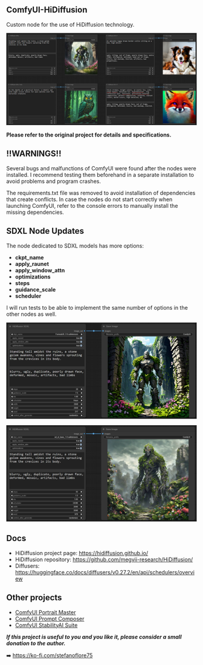 ## ComfyUI-HiDiffusion

Custom node for the use of HiDiffusion technology.

![ComfyUI-HiDiffusion nodes](/assets/overview.png)

**Please refer to the original project for details and specifications.**

## !!WARNINGS!!

Several bugs and malfunctions of ComfyUI were found after the nodes were installed. I recommend testing them beforehand in a separate installation to avoid problems and program crashes.

The requirements.txt file was removed to avoid installation of dependencies that create conflicts. In case the nodes do not start correctly when launching ComfyUI, refer to the console errors to manually install the missing dependencies.

## SDXL Node Updates

The node dedicated to SDXL models has more options:

- **ckpt_name**
- **apply_raunet**
- **apply_window_attn**
- **optimizations**
- **steps**
- **guidance_scale**
- **scheduler**

I will run tests to be able to implement the same number of options in the other nodes as well.

![ComfyUI-HiDiffusion SDXL node](/assets/sdxl-2.png)

![ComfyUI-HiDiffusion SDXL node](/assets/sdxl-3.png)

## Docs

- HiDiffusion project page: https://hidiffusion.github.io/
- HiDiffusion repository: https://github.com/megvii-research/HiDiffusion/
- Diffusers: https://huggingface.co/docs/diffusers/v0.27.2/en/api/schedulers/overview

## Other projects

- [ComfyUI Portrait Master](https://github.com/florestefano1975/comfyui-portrait-master/)
- [ComfyUI Prompt Composer](https://github.com/florestefano1975/comfyui-prompt-composer/)
- [ComfyUI StabilityAI Suite](https://github.com/florestefano1975/ComfyUI-StabilityAI-Suite/)

**_If this project is useful to you and you like it, please consider a small donation to the author._**

➡️ https://ko-fi.com/stefanoflore75